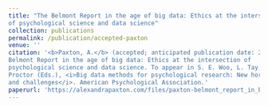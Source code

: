 ```yaml
---
title: "The Belmont Report in the age of big data: Ethics at the intersection
of psychological science and data science"
collection: publications
permalink: /publication/accepted-paxton
venue: ''
citation: '<b>Paxton, A.</b> (accepted; anticipated publication date: 2020). The
Belmont Report in the age of big data: Ethics at the intersection of
psychological science and data science. To appear in S. E. Woo, L. Tay, & R.
Proctor (Eds.), <i>Big data methods for psychological research: New horizons
and challenges</i>. American Psychological Association.'
paperurl: 'https://alexandrapaxton.com/files/paxton-belmont_report_in_big_data-accepted.pdf'
---
```


